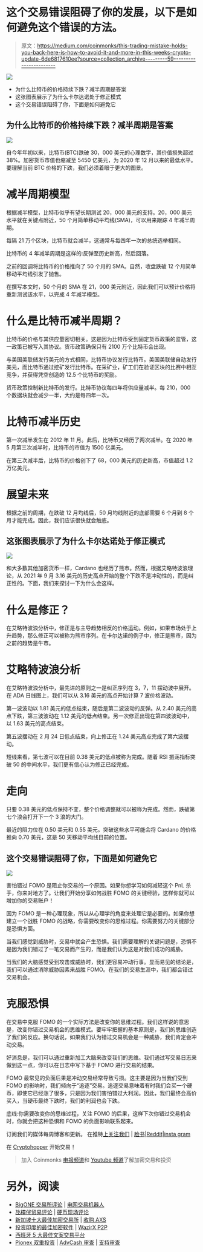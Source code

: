 # 这个交易错误阻碍了你的发展，以下是如何避免这个错误的方法。

> 原文：<https://medium.com/coinmonks/this-trading-mistake-holds-you-back-here-is-how-to-avoid-it-and-more-in-this-weeks-crypto-update-6de6817610ee?source=collection_archive---------59----------------------->

![](img/a4ca34d5edf968d51bd13729550c6bc0.png)

*   为什么比特币的价格持续下跌？减半周期是答案
*   这张图表展示了为什么卡尔达诺处于修正模式
*   这个交易错误阻碍了你，下面是如何避免它

## 为什么比特币的价格持续下跌？减半周期是答案

![](img/0d4ff6298e2d01ef0f9ac7aee3bd140c.png)

自今年年初以来，比特币(BTC)跌破 30，000 美元的心理数字，其价值损失超过 38%。加密货币市值也缩减至 5450 亿美元，为 2020 年 12 月以来的最低水平。要理解当前 BTC 价格的下跌，我们必须着眼于更大的图景。

# 减半周期模型

根据减半模型，比特币似乎有望长期测试 20，000 美元的支持。20，000 美元水平就在关键点附近，50 个月简单移动平均线(SMA)，可以用来跟踪 4 年减半周期。

每隔 21 万个区块，比特币就会减半，这通常与每四年一次的总统选举相同。

比特币的 4 年减半周期是这样的:反弹至历史新高，然后回落。

之前的回调将比特币的价格推向了 50 个月的 SMA。自然，收盘跌破 12 个月简单移动平均线引发了抛售。

在撰写本文时，50 个月的 SMA 在 21，000 美元附近，因此我们可以预计价格将重新测试该水平，以完成 4 年减半模型。

# 什么是比特币减半周期？

比特币的价格与其供应量密切相关。这是因为比特币受到固定货币政策的监管，这一政策已被写入其协议。货币政策确保只有 2100 万个比特币会出现。

与美国美联储发行美元的方式相同，比特币协议发行比特币。美国美联储自动发行美元，而比特币通过挖矿发行比特币。在采矿业，矿工们在验证区块的比赛中相互竞争，并获得凭空创造的 12.5 个比特币的奖励。

货币政策控制新比特币的发行。比特币协议每四年将供应量减半。每 210，000 个数据块就会减少一半，大约是每四年一次。

# 比特币减半历史

第一次减半发生在 2012 年 11 月。此后，比特币又经历了两次减半。在 2020 年 5 月第三次减半时，比特币的市值为 1500 亿美元。

在第三次减半后，比特币的价格创下了 68，000 美元的历史新高，市值超过 1.2 万亿美元。

# 展望未来

根据之前的周期，在跌破 12 月均线后，50 月均线附近的底部需要 6 个月到 8 个月才能完成。因此，我们应该很快就会触底。

## 这张图表展示了为什么卡尔达诺处于修正模式

![](img/35cdcb4a65e12abb85c82f56c5d29970.png)

和大多数其他加密货币一样，Cardano 也经历了熊市。然而，根据艾略特波浪理论，从 2021 年 9 月 3.16 美元的历史高点开始的整个下跌不是冲动性的，而是纠正性的。下面，我们来探讨一下为什么会这样。

# 什么是修正？

在艾略特波浪分析中，修正是与主导趋势相反的价格运动。例如，如果市场处于上升趋势，那么修正可以被称为熊市序列。在卡尔达诺的例子中，修正是熊市，因为之前的趋势是牛市。

# 艾略特波浪分析

在艾略特波浪分析中，最先进的原则之一是纠正序列在 3，7，11 摆动波中展开。在 ADA 日线图上，我们可以从 3.16 美元的高点开始计算 7 波价格波动。

第一波波动以 1.81 美元的低点结束，随后是第二波波动的反弹。从 2.40 美元的高点下跌，第三波波动在 1.12 美元的低点结束。另一次修正出现在第四波波动中，以 1.63 美元的高点结束。

第五波摆动在 2 月 24 日低点结束，向上修正在 1.24 美元高点完成了第六波摆动。

短线来看，第七波可以在目前 0.38 美元的低点被称为完成。随着 RSI 振荡指标突破 50 的中间水平，我们更有信心认为修正已经完成。

# 走向

只要 0.38 美元的低点保持不变，整个价格调整就可以被称为完成。然而，跌破第七个浪会打开下一个 3 浪的大门。

最近的阻力位在 0.50 美元和 0.55 美元。突破这些水平可能会将 Cardano 的价格推向 0.70 美元，这是 50 天移动平均线目前的位置。

## 这个交易错误阻碍了你，下面是如何避免它

![](img/8dfd6c6f8f3a46709b3c799e1a7005a8.png)

害怕错过 FOMO 是阻止你交易的一个原因。如果你想学习如何减轻这个 PnL 杀手，你来对地方了。让我们开始分享如何战胜 FOMO 的关键经验，这样你就可以增加你的交易账户！

因为 FOMO 是一种心理现象，所以从心理学的角度来处理它是必要的。如果你想建立一个战胜 FOMO 的战略，你需要改变你的思维过程。你需要努力的关键部分是恐惧方面。

当我们感觉到威胁时，交易中就会产生恐惧。我们需要理解的关键问题是，恐惧不是因为我们错过了一笔交易而产生的，而是我们认为这是对我们成功的威胁。

当我们的大脑感觉受到攻击或威胁时，我们更容易冲动行事。显而易见的结论是，我们可以通过消除威胁因素来战胜 FOMO。在我们的交易生涯中，我们都会错过交易机会。

# 克服恐惧

在交易中克服 FOMO 的一个实际方法是改变你的思维过程。我们这样说的意思是，改变你错过交易机会的思维模式。要牢牢把握的基本原则是，我们的思维创造了我们的反应。换句话说，如果我们认为错过交易机会是一种威胁，我们肯定会冲动交易。

好消息是，我们可以通过重新加工大脑来改变我们的思维。我们通过写交易日志来做到这一点，你可以在日志中写下基于 FOMO 进行交易的结果。

FOMO 最常见的负面后果是冲动交易经常导致亏损。这主要是因为当我们受到 FOMO 的影响时，我们倾向于“追逐”交易。追逐交易意味着有时我们会买一个硬币，即使它已经涨了很多，只是因为我们害怕错过大利润。因此，我们最终会高价买入，当硬币最终下跌时，我们的利润也会下跌。

底线:你需要改变你的思维过程，关注 FOMO 的后果，这样下次你错过交易机会时，你就会把这种恐惧和 FOMO 的负面影响联系起来。

订阅我们的媒体每周博客和更新。
在推特[上关注我们](https://twitter.com/cryptohopper) | [脸书](https://www.facebook.com/cryptohopper)|[Reddit](https://www.reddit.com/r/CryptoHopper/)|[insta gram](https://www.instagram.com/cryptohopper/?hl=nl)

在 [Cryptohopper](https://www.cryptohopper.com/) 开始交易！

> 加入 Coinmonks [电报频道](https://t.me/coincodecap)和 [Youtube 频道](https://www.youtube.com/c/coinmonks/videos)了解加密交易和投资

# 另外，阅读

*   [BigONE 交易所评论](/coinmonks/bigone-exchange-review-64705d85a1d4) | [电网交易机器人](https://coincodecap.com/grid-trading)
*   [氹欞侊贸易评论](https://coincodecap.com/anny-trade-review) | [硬币现场评论](https://coincodecap.com/coinspot-review)
*   [新加坡十大最佳加密交易所](https://coincodecap.com/crypto-exchange-in-singapore) | [收购 AXS](https://coincodecap.com/buy-axs-token)
*   [投资印度的最佳加密软件](https://coincodecap.com/best-crypto-to-invest-in-india-in-2021) | [WazirX P2P](https://coincodecap.com/wazirx-p2p)
*   [西班牙 5 大最佳文案交易平台](https://coincodecap.com/copy-trading-spain)
*   [Pionex 双重投资](https://coincodecap.com/pionex-dual-investment) | [AdvCash 审查](https://coincodecap.com/advcash-review) | [支持审查](https://coincodecap.com/uphold-review)